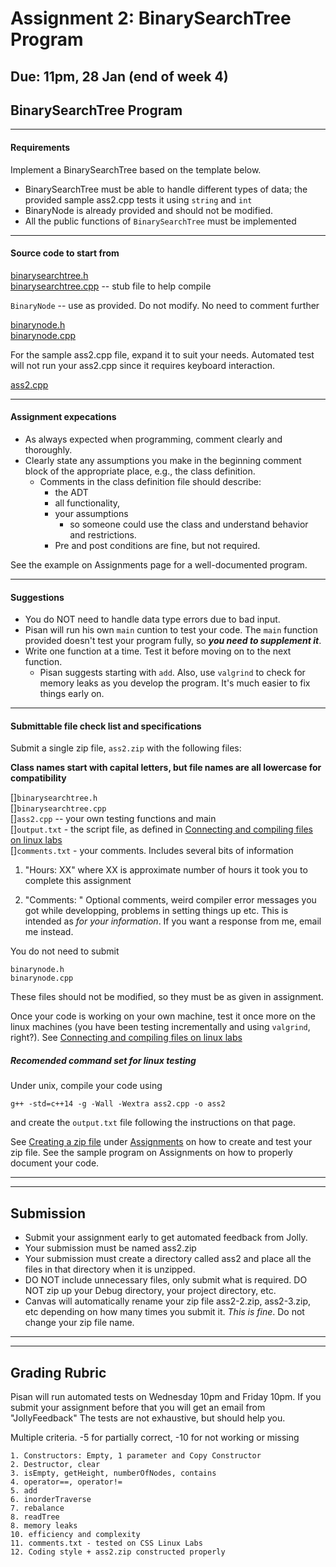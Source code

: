 Assignment 2: BinarySearchTree Program
===

**Due:**  11pm, 28 Jan (end of week 4)
---

## BinarySearchTree Program

---
#### Requirements 

Implement a BinarySearchTree based on the template below. 

- BinarySearchTree must be able to handle different types of data; the provided sample ass2.cpp tests it using `string` and `int`
- BinaryNode is already provided and should not be modified.
- All the public functions of `BinarySearchTree` must be implemented

---
#### Source code to start from

[binarysearchtree.h](./provided_code/binarysearchtree.h)  
[binarysearchtree.cpp](./provided_code/binarysearchtree.cpp)  -- stub file to help compile

`BinaryNode` -- use as provided. Do not modify. No need to comment further

[binarynode.h](./provided_code/binarynode.h)  
[binarynode.cpp](./provided_code/binarynode.cpp)


For the sample ass2.cpp file, expand it to suit your needs. Automated test will not run your ass2.cpp since it requires keyboard interaction.

[ass2.cpp](./provided_code/ass2.cpp)

---
#### Assignment expecations

- As always expected when programming, comment clearly and thoroughly. 
- Clearly state any assumptions you make in the beginning comment block of the appropriate place, e.g., the class definition. 
  - Comments in the class definition file should describe:
    - the ADT 
    - all functionality, 
    - your assumptions 
      - so someone could use the class and understand behavior and restrictions. 
    - Pre and post conditions are fine, but not required. 

See the example on Assignments page for a well-documented program.

---
#### Suggestions

- You do NOT need to handle data type errors due to bad input.
- Pisan will run his own `main` cuntion to test your code. The `main` function provided doesn't test your program fully, so **_you need to supplement it_**.
- Write one function at a time. Test it before moving on to the next function. 
  - Pisan suggests starting with `add`. Also, use `valgrind` to check for memory leaks as you develop the program. It's much easier to fix things early on.

---
#### Submittable file check list and specifications

Submit a single zip file, `ass2.zip` with the following files:

**Class names start with capital letters, but file names are all lowercase for compatibility** 

[]`binarysearchtree.h`  
[]`binarysearchtree.cpp`  
[]`ass2.cpp`  -- your own testing functions and main  
[]`output.txt` - the script file, as defined in [Connecting and compiling files on linux labs](http://faculty.washington.edu/pisan/cpp/linux-labs.html)  
[]`comments.txt` - your comments.  Includes several bits of information

1. "Hours: XX" where XX is approximate number of hours it took you to complete this assignment

2. "Comments: " Optional comments, weird compiler error messages you got
   while developping, problems in setting things up etc. This is
   intended as *for your information*. If you want a response from me,
   email me instead.

You do not need to submit

`binarynode.h`  
`binarynode.cpp`  

These files should not be modified, so they must be as given in assignment.

Once your code is working on your own machine, test it once more on
the linux machines (you have been testing incrementally and using
`valgrind`, right?). See [Connecting and compiling files on linux
labs](http://faculty.washington.edu/pisan/cpp/linux-labs.html)

##### Recomended command set for linux testing

Under unix, compile your code using
```
g++ -std=c++14 -g -Wall -Wextra ass2.cpp -o ass2
```

and create the `output.txt` file following the instructions on that page.

See [Creating a zip file](http://faculty.washington.edu/pisan/cpp/creating-zip.html) under
[Assignments](assignments.html) on how to create and test your zip
file. See the sample program on Assignments on how to properly document your code.

---
---
## Submission

- Submit your assignment early to get automated feedback from Jolly.
- Your submission must be named ass2.zip
- Your submission must create a directory called ass2 and place all the files in that directory when it is unzipped.
- DO NOT include unnecessary files, only submit what is required. DO NOT zip up your Debug directory, your project directory, etc.
- Canvas will automatically rename your zip file ass2-2.zip, ass2-3.zip, etc depending on how many times you submit it. *This is fine*. Do not change your zip file name.


---
---
## Grading Rubric

Pisan will run automated tests on Wednesday 10pm and Friday 10pm. If you submit your assignment before that you will get an email from "JollyFeedback" The tests are not exhaustive, but should help you.

Multiple criteria. -5 for partially correct, -10 for not working or missing 
```
1. Constructors: Empty, 1 parameter and Copy Constructor
2. Destructor, clear
3. isEmpty, getHeight, numberOfNodes, contains
4. operator==, operator!=
5. add
6. inorderTraverse
7. rebalance
8. readTree
8. memory leaks
10. efficiency and complexity
11. comments.txt - tested on CSS Linux Labs
12. Coding style + ass2.zip constructed properly
```
